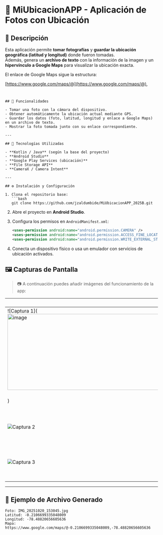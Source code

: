 


# 📸 MiUbicacionAPP - Aplicación de Fotos con Ubicación

## 📝 Descripción

Esta aplicación permite **tomar fotografías** y **guardar la ubicación geográfica (latitud y longitud)** donde fueron tomadas.  
Además, genera un **archivo de texto** con la información de la imagen y un **hipervínculo a Google Maps** para visualizar la ubicación exacta.

El enlace de Google Maps sigue la estructura:

[https://www.google.com/maps/@](https://www.google.com/maps/@)<LATITUD>,<LONGITUD>

````


## 🚀 Funcionalidades

- Tomar una foto con la cámara del dispositivo.
- Obtener automáticamente la ubicación actual mediante GPS.
- Guardar los datos (foto, latitud, longitud y enlace a Google Maps) en un archivo de texto.
- Mostrar la foto tomada junto con su enlace correspondiente.

---

## 🧰 Tecnologías Utilizadas

- **Kotlin / Java** (según la base del proyecto)
- **Android Studio**
- **Google Play Services (ubicación)**
- **File Storage API**
- **CameraX / Camera Intent**

---

## ⚙️ Instalación y Configuración

1. Clona el repositorio base:
   ```bash
   git clone https://github.com/jzaldumbide/MiUbicacionAPP_2025B.git
````

2. Abre el proyecto en **Android Studio**.

3. Configura los permisos en `AndroidManifest.xml`:

   ```xml
   <uses-permission android:name="android.permission.CAMERA" />
   <uses-permission android:name="android.permission.ACCESS_FINE_LOCATION" />
   <uses-permission android:name="android.permission.WRITE_EXTERNAL_STORAGE" />
   ```

4. Conecta un dispositivo físico o usa un emulador con servicios de ubicación activados.


## 🖼️ Capturas de Pantalla

> 📷 A continuación puedes añadir imágenes del funcionamiento de la app:

| Pantalla                             | Descripción                                             |
| ------------------------------------ | ------------------------------------------------------- |
| ![Captura 1](<img width="1261" height="251" alt="image" src="https://github.com/user-attachments/assets/c36120db-06df-45df-9bba-29512effda06" />
) | Interfaz principal de la app                            |
| ![Captura 2](ruta/a/tu/captura2.png) | Foto tomada con su enlace a Google Maps                 |
| ![Captura 3](ruta/a/tu/captura3.png) | Archivo de texto generado con la información de la foto |

---

## 📂 Ejemplo de Archivo Generado

```
Foto: IMG_20251020_153045.jpg
Latitud: -0.2106699335048009
Longitud: -78.48820656605636
Mapa: https://www.google.com/maps/@-0.2106699335048009,-78.48820656605636
```


